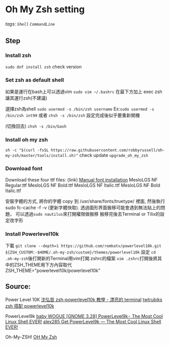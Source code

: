 # Oh My Zsh setting
###### tags: `Shell` `CommandLine`
## Step

### Install zsh
`sudo dnf install zsh`
check version

### Set zsh as default shell
如果是運行在bash上可以透過vim
`sudo vim ~/.bashrc`
在最下方加上
exec zsh
讓其運行zsh(不建議)

選擇zsh為shell
`sudo usermod -s /bin/zsh username`
Ex:`sudo usermod -s /bin/zsh int99`
或者
`chsh -s /bin/zsh`
設定完成後似乎要重新開機

(切換回去)
`chsh -s /bin/bash`
### Install oh my zsh
`sh -c "$(curl -fsSL https://raw.githubusercontent.com/robbyrussell/oh-my-zsh/master/tools/install.sh)"`
check update
`upgrade_oh_my_zsh`

### Download font
Download these four ttf files:
(link) [Manual font installation](https://github.com/romkatv/powerlevel10k#manual-font-installation)
MesloLGS NF Regular.ttf
MesloLGS NF Bold.ttf
MesloLGS NF Italic.ttf
MesloLGS NF Bold Italic.ttf

安裝字體的方式,
將你的字體 copy 到 /usr/share/fonts/truetype/ 裡面,
然後執行 sudo fc-cache -f -v (更新字體快取).
透過圖形界面搬移可能會遇到無法貼上的問題，
可以透過`sudo nautilus`來打開權限做搬移
搬移完後去Terminal or Tilix的設定改字形

### Install Powerlevel10k
下載
`git clone --depth=1 https://github.com/romkatv/powerlevel10k.git ${ZSH_CUSTOM:-$HOME/.oh-my-zsh/custom}/themes/powerlevel10k`
設定
`cd .oh-my-zsh`後打開新的Terminal用vim打開.zshrc的檔案
`vim .zshrc`打開後將其中的ZSH_THEME用下方內容取代
ZSH_THEME="powerlevel10k/powerlevel10k"


## Source:
Power Level 10K
[沈弘哲 zsh-powerlevel10k 教學 - 漂亮的 terminal](https://www.youtube.com/watch?v=5f8w7gYnnfU&t=44s)
[twtrubiks zsh 搭配 powerlevel10k](https://github.com/twtrubiks/linux-note/tree/master/zsh-powerlevel10k-tutorual)

PowerLevel9k
[baby WOGUE [GNOME 3.28] PowerLevel9k -  The Most Cool Linux Shell EVER!](https://www.youtube.com/watch?v=wM1uNqj71Ko&list=PLMtGfbNkiYy8QuPajgZKUUmNZXMO-EOsi&index=5&t=111s)
[alex285 Get PowerLevel9k — The Most Cool Linux Shell EVER!](https://medium.com/@alex285/get-powerlevel9k-the-most-cool-linux-shell-ever-1c38516b0caa)

Oh-My-ZSH!
[OH My Zsh](https://github.com/ohmyzsh/ohmyzsh)



